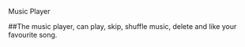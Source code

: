 Music Player

##The music player, can play, skip, shuffle music, delete and like your favourite song.
